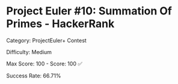 # Project Euler #10: Summation Of Primes - HackerRank
Category: ProjectEuler+ Contest

Difficulty: Medium

Max Score: 100 - Score: 100 :white_check_mark:

Success Rate: 66.71%